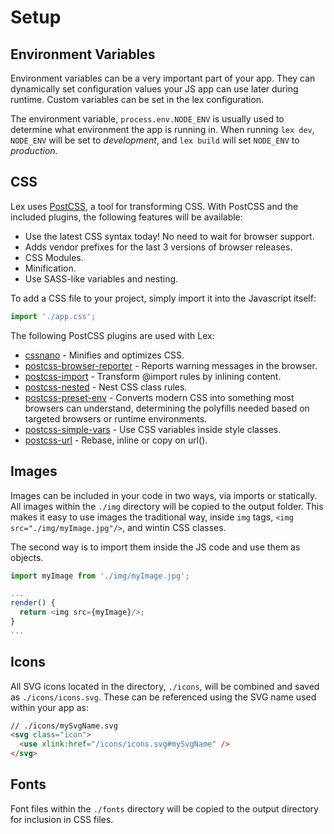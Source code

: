 # Setup

## Environment Variables

Environment variables can be a very important part of your app. They can dynamically set configuration values your JS app can use later during runtime. Custom variables can be set in the lex configuration.

The environment variable, `process.env.NODE_ENV` is usually used to determine what environment the app is running in. When running `lex dev`, `NODE_ENV` will be set to *development*, and `lex build` will set `NODE_ENV` to *production*.

## CSS

Lex uses [PostCSS](http://postcss.org/), a tool for transforming CSS. With PostCSS and the included plugins, the following features will be available:

- Use the latest CSS syntax today! No need to wait for browser support.
- Adds vendor prefixes for the last 3 versions of browser releases.
- CSS Modules.
- Minification.
- Use SASS-like variables and nesting.

To add a CSS file to your project, simply import it into the Javascript itself:

```js
import './app.css';
```

The following PostCSS plugins are used with Lex:

- [cssnano](http://cssnano.co/) - Minifies and optimizes CSS.
- [postcss-browser-reporter](https://github.com/postcss/postcss-browser-reporter) - Reports warning messages in the browser.
- [postcss-import](https://github.com/postcss/postcss-import) - Transform @import rules by inlining content.
- [postcss-nested](https://github.com/postcss/postcss-nested) - Nest CSS class rules.
- [postcss-preset-env](https://github.com/csstools/postcss-preset-env) - Converts modern CSS into something most browsers can understand, determining the polyfills needed based on targeted browsers or runtime environments.
- [postcss-simple-vars](https://github.com/postcss/postcss-simple-vars) - Use CSS variables inside style classes.
- [postcss-url](https://github.com/postcss/postcss-url) - Rebase, inline or copy on url().

## Images

Images can be included in your code in two ways, via imports or statically. All images within the `./img` directory will be copied to the output folder. This makes it easy to use images the traditional way, inside `img` tags, `<img src="./img/myImage.jpg"/>`, and wintin CSS classes.

The second way is to import them inside the JS code and use them as objects.

```js
import myImage from './img/myImage.jpg';

...
render() {
  return <img src={myImage}/>;
}
...
```

## Icons

All SVG icons located in the directory, `./icons`, will be combined and saved as `./icons/icons.svg`. These can be referenced using the SVG name used within your app as:

```html
// ./icons/mySvgName.svg
<svg class="icon">
  <use xlink:href="/icons/icons.svg#mySvgName" />
</svg>
```

## Fonts

Font files within the `./fonts` directory will be copied to the output directory for inclusion in CSS files.
